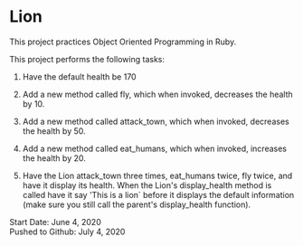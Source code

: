 # Lion

This project practices Object Oriented Programming in Ruby.

This project performs the following tasks:

1. Have the default health be 170

2. Add a new method called fly, which when invoked, decreases the health by 10.

3. Add a new method called attack_town, which when invoked, decreases the health by 50.

4. Add a new method called eat_humans, which when invoked, increases the health by 20.

5. Have the Lion attack_town three times, eat_humans twice, fly twice, and have it display its health. When the Lion's display_health method is called have it say 'This is a lion` before it displays the default information (make sure you still call the parent's display_health function).

Start Date: June 4, 2020\
Pushed to Github: July 4, 2020